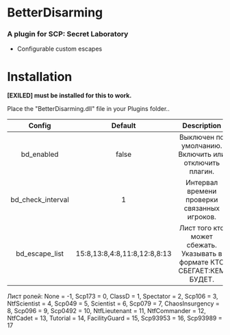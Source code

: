 # BetterDisarming

### A plugin for SCP: Secret Laboratory

- Configurable custom escapes

# Installation

**[EXILED] must be installed for this to work.**

Place the "BetterDisarming.dll" file in your Plugins folder..

| Config        |  Default          | Description  |
| :-------------: | :-----:|:-----:|
| bd_enabled | false | Выключен по умолчанию. Включить или отключить плагин. |
| bd_check_interval | 1 | Интервал времени проверки связанных игроков. |
| bd_escape_list | 15:8,13:8,4:8,11:8,12:8,8:13 | Лист того кто может сбежать. Указывать в формате КТО СБЕГАЕТ:КЕМ БУДЕТ. |
Лист ролей:
    None = -1,
    Scp173 = 0,
    ClassD = 1,
    Spectator = 2,
    Scp106 = 3,
    NtfScientist = 4,
    Scp049 = 5,
    Scientist = 6,
    Scp079 = 7,
    ChaosInsurgency = 8,
    Scp096 = 9,
    Scp0492 = 10,
    NtfLieutenant = 11,
    NtfCommander = 12,
    NtfCadet = 13,
    Tutorial = 14,
    FacilityGuard = 15,
    Scp93953 = 16,
    Scp93989 = 17

